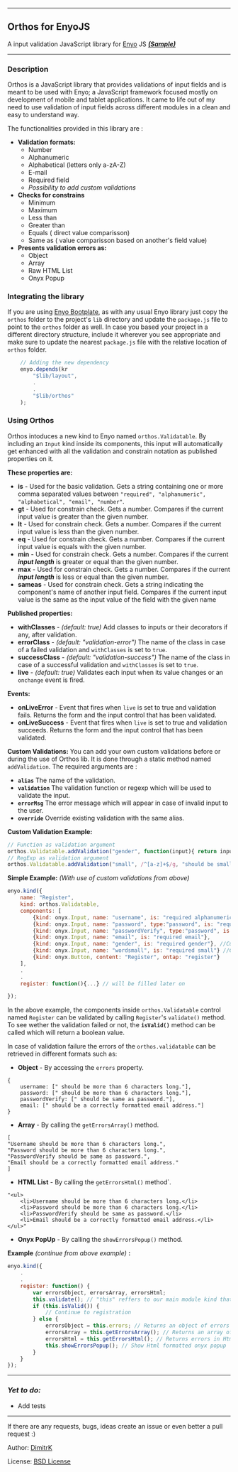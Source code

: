 ----
## Orthos for EnyoJS 
A input validation JavaScript library for [Enyo](https://github.com/enyojs/enyo) JS ***[(Sample)](http://jsfiddle.net/dimitrk/Zz9MN/4/)***

***

### **Description**

Orthos is a JavaScript library that provides validations of input fields and is meant to be used with Enyo; a JavaScript framework focused mostly on development of mobile and tablet applications. It came to life out of my need to use validation of input fields across different modules in a clean and easy to understand way.

The functionalities provided in this library are :

* **Validation formats:**
    * Number
    * Alphanumeric
    * Alphabetical (letters only a-zA-Z)
    * E-mail
    * Required field
    * *Possibility to add custom validations*
* **Checks for constrains**
    * Minimum
    * Maximum
    * Less than
    * Greater than
    * Equals ( direct value comparisson)
    * Same as ( value comparisson based on another's field value)
* **Presents validation errors as:**
    * Object
    * Array
    * Raw HTML List
    * Onyx Popup



### **Integrating the library**

If you are using [Enyo Bootplate](https://github.com/enyojs/enyo/wiki/Bootplate), as with any usual Enyo library just copy the `orthos` folder to the project's `lib` directory and update the `package.js` file to point to the `orthos` folder as well.
In case you based your project in a different directory structure, include it wherever you see appropriate and make sure to update the nearest `package.js` file with the relative location of `orthos` folder.


```javascript
    // Adding the new dependency
    enyo.depends(kr
        "$lib/layout",
        .
        .
        "$lib/orthos"
    );

```


### **Using Orthos**
Orthos intoduces a new kind to Enyo named `orthos.Validatable`. By including an `Input` kind inside its components, this input will automatically get enhanced with all the validation and constrain notation as published properties on it.

**These properties are:**

* **is** - Used for the basic validation. Gets a string containing one or more comma separated values between `"required", "alphanumeric", "alphabetical", "email", "number"`.
* **gt** - Used for constrain check. Gets a number. Compares if the current input value is greater than the given number.
* **lt** - Used for constrain check. Gets a number. Compares if the current input value is less than the given number.
* **eq** - Used for constrain check. Gets a number. Compares if the current input value is equals with the given number.
* **min** - Used for constrain check. Gets a number. Compares if the current ***input length*** is greater or equal than the given number.
* **max** - Used for constrain check. Gets a number. Compares if the current ***input length*** is less or equal than the given number.
* **sameas** - Used for constrain check. Gets a string indicating the component's name of another input field. Compares if the current input value is the same as the input value of the field with the given name

**Published properties:**

* **withClasses** - *(default: true)* Add classes to inputs or their decorators if any, after validation.
* **errorClass** - *(default: "validation-error")* The name of the class in case of a failed validation and `withClasses` is set to `true`.
* **successClass** - *(default: "validation-success")* The name of the class in case of a successful validation and `withClasses` is set to `true`.
* **live** - *(default: true)* Validates each input when its value changes or an `onchange` event is fired.

**Events:**

* **onLiveError** - Event that fires when `live` is set to true and validation fails. Returns the form and the input control that has been validated.
* **onLiveSuccess** - Event that fires when `live` is set to true and validation succeeds. Returns the form and the input control that has been validated.

**Custom Validations:**
You can add your own custom validations before or during the use of Orthos lib. It is done through a static method named `addValidation`. The required arguments are :
* **`alias`**  The name of the validation.
* **`validation`**  The validation function or regexp which will be used to validate the input.
* **`errorMsg`**  The error message which  will appear in case of invalid input to the user.
* **`override`**  Override existing validation with the same alias.

**Custom Validation Example:**
```javascript
// Function as validation argument
orthos.Validatable.addValidation("gender", function(input){ return input === "male" || input === "female"; }, "should be male or female", false );
// RegExp as validation argument
orthos.Validatable.addValidation("small", /^[a-z]+$/g, "should be small letters", false);
```

**Simple Example:**
*(With use of custom validations from above)*
```javascript
enyo.kind({
    name: "Register",
    kind: orthos.Validatable,
    components: [
        {kind: onyx.Input, name: "username", is: "required alphanumeric", min: 6, max: 15},
        {kind: onyx.Input, name: "password", type:"password", is: "required", min: 6},
        {kind: onyx.Input, name: "passwordVerify", type:"password", is: "required", sameas: "password"},
        {kind: onyx.Input, name: "email", is: "required email"},
        {kind: onyx.Input, name: "gender", is: "required gender"}, //Custom
        {kind: onyx.Input, name: "wordsmall", is: "required small"} //Custom
        {kind: onyx.Button, content: "Register", ontap: "register"}
    ],
    .
    .
    register: function(){...} // will be filled later on

});
```

In the above example, the components inside `orthos.Validatable` control named `Register` can be validated by calling `Register`'s `validate()` method. To see wether the validation failed or not, the **`isValid()`** method can be called which will return a boolean value.

In case of validation failure the errors of the `orthos.validatable` can be retrieved in different formats such as:

* **Object** - By accessing the `errors` property.

```
{
    username: [" should be more than 6 characters long."],
    password: [" should be more than 6 characters long."],
    passwordVerify: [" should be same as password."],
    email: [" should be a correctly formatted email address."]
}
```

* **Array** - By calling the `getErrorsArray()` method.

```
[
"Username should be more than 6 characters long.",
"Password should be more than 6 characters long.",
"PasswordVerify should be same as password.",
"Email should be a correctly formatted email address."
]
```
* **HTML List** - By calling the `getErrorsHtml()` method`.
```
"<ul>
    <li>Username should be more than 6 characters long.</li>
    <li>Password should be more than 6 characters long.</li>
    <li>PasswordVerify should be same as password.</li>
    <li>Email should be a correctly formatted email address.</li>
</ul>"
```
* **Onyx PopUp** - By calling the `showErrorsPopup()` method.

**Example** *(continue from above example)* **:**
```javascript
enyo.kind({
    .
    .
    register: function() {
        var errorsObject, errorsArray, errorsHtml;
        this.validate(); // "this" reffers to our main module kind that inherits from orthos.Validatable
        if (this.isValid()) {
            // Continue to registration
        } else {
            errorsObject = this.errors; // Returns an object of errors
            errorsArray = this.getErrorsArray(); // Returns an array of errors
            errorsHtml = this.getErrorsHtml(); // Returns errors in Html format
            this.showErrorsPopup(); // Show Html formatted onyx popup
        }
    }
});
```
***

### ***Yet to do:***
* Add tests

***
If there are any requests, bugs, ideas create an issue or even better a pull request :)


Author: [DimitrK](http://dimitrisk.info)


License: [BSD License](https://github.com/DimitrK/orthos/blob/master/license.txt)
